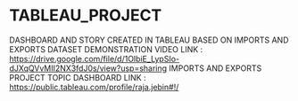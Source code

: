 # TABLEAU_PROJECT
DASHBOARD AND STORY CREATED IN TABLEAU BASED ON IMPORTS AND EXPORTS DATASET
DEMONSTRATION VIDEO LINK : https://drive.google.com/file/d/1OlbiE_LypSIo-dJXqQVvMII2NX3fdJ0s/view?usp=sharing
IMPORTS AND EXPORTS PROJECT TOPIC DASHBOARD LINK : https://public.tableau.com/profile/raja.jebin#!/

